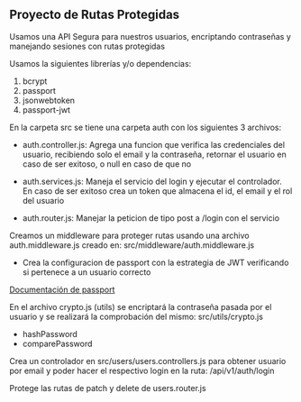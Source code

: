 ## Proyecto de Rutas Protegidas

Usamos una API Segura para  nuestros usuarios, encriptando contraseñas y manejando sesiones con rutas protegidas

Usamos la siguientes librerías y/o dependencias:

1. bcrypt
2. passport
3. jsonwebtoken
4. passport-jwt


En la carpeta src se tiene una carpeta auth con los siguientes 3 archivos:
   - auth.controller.js:
    Agrega una funcion que verifica las credenciales del usuario, recibiendo solo el email y la contraseña, retornar el usuario en caso de ser exitoso, o null en caso de que no

   - auth.services.js:
    Maneja el servicio del login y ejecutar el controlador. En caso de ser exitoso  crea un token que almacena el id, el email y el rol del usuario

   - auth.router.js: 
   Manejar la peticion de tipo post a /login con el servicio

Creamos un middleware para proteger rutas usando una archivo auth.middleware.js creado en: src/middleware/auth.middleware.js
 - Crea la configuracion de passport con la estrategia de JWT verificando si pertenece a un usuario correcto 

[Documentación de passport](https://www.passportjs.org/packages/passport-jwt/)


En el archivo crypto.js (utils) se encriptará la contraseña pasada por el usuario y se realizará la comprobación del mismo: src/utils/crypto.js

 - hashPassword
 - comparePassword

Crea un controlador en src/users/users.controllers.js para obtener usuario por email y poder hacer el respectivo login en la ruta:
/api/v1/auth/login

Protege las rutas de patch y delete de users.router.js